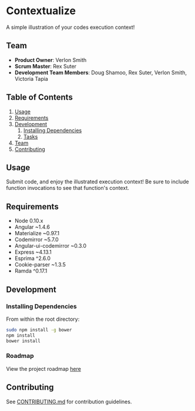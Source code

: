 # Contextualize

A simple illustration of your codes execution context!

## Team

  - __Product Owner__: Verlon Smith
  - __Scrum Master__: Rex Suter
  - __Development Team Members__: Doug Shamoo, Rex Suter, Verlon Smith, Victoria Tapia

## Table of Contents

1. [Usage](#Usage)
1. [Requirements](#requirements)
1. [Development](#development)
    1. [Installing Dependencies](#installing-dependencies)
    1. [Tasks](#tasks)
1. [Team](#team)
1. [Contributing](#contributing)

## Usage

Submit code, and enjoy the illustrated execution context! 
Be sure to include function invocations to see that function's context. 

## Requirements

- Node 0.10.x
- Angular ~1.4.6
- Materialize ~0.97.1
- Codemirror ~5.7.0
- Angular-ui-codemirror ~0.3.0
- Express ~4.13.1
- Esprima ^2.6.0
- Cookie-parser ~1.3.5
- Ramda ^0.17.1

## Development

### Installing Dependencies

From within the root directory:

```sh
sudo npm install -g bower
npm install
bower install
```

### Roadmap

View the project roadmap [here](LINK_TO_PROJECT_ISSUES)


## Contributing

See [CONTRIBUTING.md](https://github.com/unexpected-lion/ourglass/blob/master/contributing.md) for contribution guidelines.

